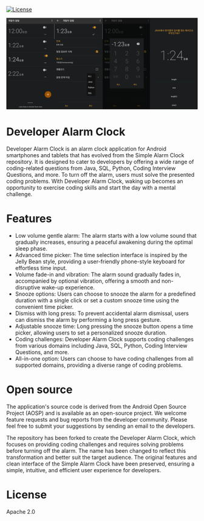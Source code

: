 [![License](https://img.shields.io/badge/License-Apache%202.0-blue.svg)](https://opensource.org/licenses/Apache-2.0)

![](media/dev_alarm_screen.png)

# Developer Alarm Clock
Developer Alarm Clock is an alarm clock application for Android smartphones and tablets that has evolved from the Simple Alarm Clock repository. It is designed to cater to developers by offering a wide range of coding-related questions from Java, SQL, Python, Coding Interview Questions, and more. To turn off the alarm, users must solve the presented coding problems. With Developer Alarm Clock, waking up becomes an opportunity to exercise coding skills and start the day with a mental challenge.

# Features
* Low volume gentle alarm: The alarm starts with a low volume sound that gradually increases, ensuring a peaceful awakening during the optimal sleep phase.
* Advanced time picker: The time selection interface is inspired by the Jelly Bean style, providing a user-friendly phone-style keyboard for effortless time input.
* Volume fade-in and vibration: The alarm sound gradually fades in, accompanied by optional vibration, offering a smooth and non-disruptive wake-up experience.
* Snooze options: Users can choose to snooze the alarm for a predefined duration with a single click or set a custom snooze time using the convenient time picker.
* Dismiss with long press: To prevent accidental alarm dismissal, users can dismiss the alarm by performing a long press gesture.
* Adjustable snooze time: Long pressing the snooze button opens a time picker, allowing users to set a personalized snooze duration.
* Coding challenges: Developer Alarm Clock supports coding challenges from various domains including Java, SQL, Python, Coding Interview Questions, and more.
* All-in-one option: Users can choose to have coding challenges from all supported domains, providing a diverse range of coding problems.

# Open source
The application's source code is derived from the Android Open Source Project (AOSP) and is available as an open-source project. We welcome feature requests and bug reports from the developer community. Please feel free to submit your suggestions by sending an email to the developers.

The repository has been forked to create the Developer Alarm Clock, which focuses on providing coding challenges and requires solving problems before turning off the alarm. The name has been changed to reflect this transformation and better suit the target audience. The original features and clean interface of the Simple Alarm Clock have been preserved, ensuring a simple, intuitive, and efficient user experience for developers.

# License
Apache 2.0
